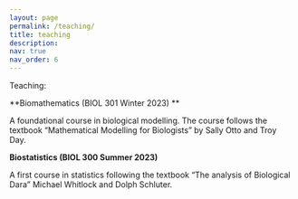 ```yaml
---
layout: page
permalink: /teaching/
title: teaching
description: 
nav: true
nav_order: 6
---
```


Teaching:

**Biomathematics (BIOL 301 Winter 2023) **

  A foundational course in biological modelling. The course follows the textbook “Mathematical Modelling for Biologists” by Sally Otto and Troy Day. 
  
**Biostatistics (BIOL 300 Summer 2023)**

  A first course in statistics following the textbook “The analysis of Biological Dara” Michael Whitlock and Dolph Schluter. 

